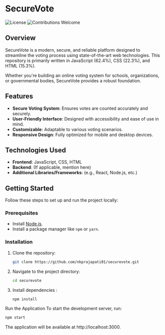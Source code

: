# SecureVote

![License](https://img.shields.io/badge/license-MIT-blue.svg)
![Contributions Welcome](https://img.shields.io/badge/contributions-welcome-brightgreen.svg)

## Overview

SecureVote is a modern, secure, and reliable platform designed to streamline the voting process using state-of-the-art web technologies. This repository is primarily written in JavaScript (62.4%), CSS (22.3%), and HTML (15.3%).

Whether you're building an online voting system for schools, organizations, or governmental bodies, SecureVote provides a robust foundation.

## Features

- **Secure Voting System**: Ensures votes are counted accurately and securely.
- **User-Friendly Interface**: Designed with accessibility and ease of use in mind.
- **Customizable**: Adaptable to various voting scenarios.
- **Responsive Design**: Fully optimized for mobile and desktop devices.

## Technologies Used

- **Frontend**: JavaScript, CSS, HTML
- **Backend**: (If applicable, mention here)
- **Additional Libraries/Frameworks**: (e.g., React, Node.js, etc.)

## Getting Started

Follow these steps to set up and run the project locally:

### Prerequisites

- Install [Node.js](https://nodejs.org/).
- Install a package manager like `npm` or `yarn`.

### Installation

1. Clone the repository:
   ```bash
   git clone https://github.com/nkprajapati01/securevote.git
   ```
2. Navigate to the project directory: 
   ```bash
   cd securevote
   ```
3. Install dependencies :
   ```bash
   npm install
   ```
Run the Application
To start the development server, run:
```bash
npm start
```
The application will be available at http://localhost:3000.
